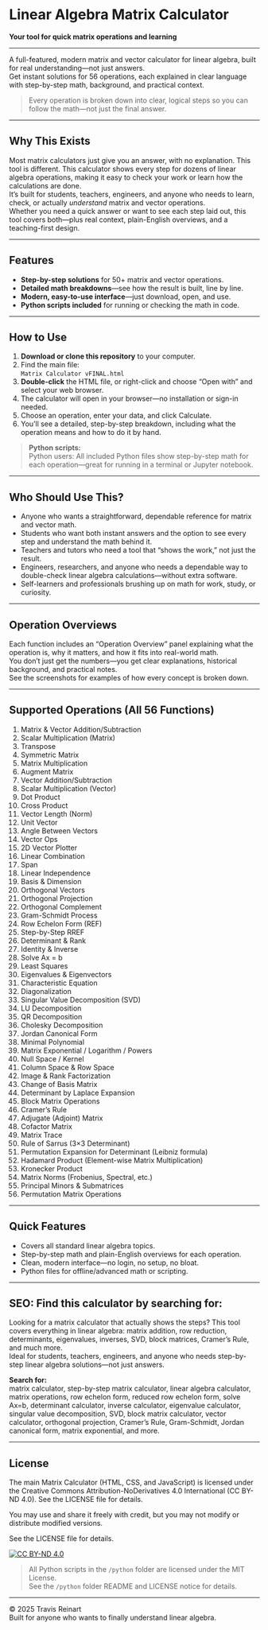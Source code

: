 # Linear Algebra Matrix Calculator  
**Your tool for quick matrix operations and learning**

---

A full-featured, modern matrix and vector calculator for linear algebra, built for real understanding—not just answers.  
Get instant solutions for 56 operations, each explained in clear language with step-by-step math, background, and practical context.

> Every operation is broken down into clear, logical steps so you can follow the math—not just the final answer.

---

## Why This Exists

Most matrix calculators just give you an answer, with no explanation. This tool is different.  This calculator shows every step for dozens of linear algebra operations, making it easy to check your work or learn how the calculations are done.   
It’s built for students, teachers, engineers, and anyone who needs to learn, check, or actually *understand* matrix and vector operations.  
Whether you need a quick answer or want to see each step laid out, this tool covers both—plus real context, plain-English overviews, and a teaching-first design.

---

## Features

- **Step-by-step solutions** for 50+ matrix and vector operations.
- **Detailed math breakdowns**—see how the result is built, line by line.
- **Modern, easy-to-use interface**—just download, open, and use.
- **Python scripts included** for running or checking the math in code.

---

## How to Use

1. **Download or clone this repository** to your computer.
2. Find the main file:  
   `Matrix Calculator vFINAL.html`
3. **Double-click** the HTML file, or right-click and choose “Open with” and select your web browser.
4. The calculator will open in your browser—no installation or sign-in needed.
5. Choose an operation, enter your data, and click Calculate.
6. You’ll see a detailed, step-by-step breakdown, including what the operation means and how to do it by hand.
   
> **Python scripts:**  
> Python users: All included Python files show step-by-step math for each operation—great for running in a terminal or Jupyter notebook.

---

## Who Should Use This?

- Anyone who wants a straightforward, dependable reference for matrix and vector math.
- Students who want both instant answers and the option to see every step and understand the math behind it.
- Teachers and tutors who need a tool that “shows the work,” not just the result.
- Engineers, researchers, and anyone who needs a dependable way to double-check linear algebra calculations—without extra software.
- Self-learners and professionals brushing up on math for work, study, or curiosity.

---

## Operation Overviews

Each function includes an “Operation Overview” panel explaining what the operation is, why it matters, and how it fits into real-world math.  
You don’t just get the numbers—you get clear explanations, historical background, and practical notes.  
See the screenshots for examples of how every concept is broken down.

---

## Supported Operations (All 56 Functions)

1. Matrix & Vector Addition/Subtraction  
2. Scalar Multiplication (Matrix)  
3. Transpose  
4. Symmetric Matrix  
5. Matrix Multiplication  
6. Augment Matrix  
7. Vector Addition/Subtraction  
8. Scalar Multiplication (Vector)  
9. Dot Product  
10. Cross Product  
11. Vector Length (Norm)  
12. Unit Vector  
13. Angle Between Vectors  
14. Vector Ops  
15. 2D Vector Plotter  
16. Linear Combination  
17. Span  
18. Linear Independence  
19. Basis & Dimension  
20. Orthogonal Vectors  
21. Orthogonal Projection  
22. Orthogonal Complement  
23. Gram-Schmidt Process  
24. Row Echelon Form (REF)  
25. Step-by-Step RREF  
26. Determinant & Rank  
27. Identity & Inverse  
28. Solve Ax = b  
29. Least Squares  
30. Eigenvalues & Eigenvectors  
31. Characteristic Equation  
32. Diagonalization  
33. Singular Value Decomposition (SVD)  
34. LU Decomposition  
35. QR Decomposition  
36. Cholesky Decomposition  
37. Jordan Canonical Form  
38. Minimal Polynomial  
39. Matrix Exponential / Logarithm / Powers  
40. Null Space / Kernel  
41. Column Space & Row Space  
42. Image & Rank Factorization  
43. Change of Basis Matrix  
44. Determinant by Laplace Expansion  
45. Block Matrix Operations  
46. Cramer’s Rule  
47. Adjugate (Adjoint) Matrix  
48. Cofactor Matrix  
49. Matrix Trace  
50. Rule of Sarrus (3×3 Determinant)  
51. Permutation Expansion for Determinant (Leibniz formula)  
52. Hadamard Product (Element-wise Matrix Multiplication)  
53. Kronecker Product  
54. Matrix Norms (Frobenius, Spectral, etc.)  
55. Principal Minors & Submatrices  
56. Permutation Matrix Operations  

---

## Quick Features

- Covers all standard linear algebra topics.
- Step-by-step math and plain-English overviews for each operation.
- Clean, modern interface—no login, no setup, no bloat.
- Python files for offline/advanced math or scripting.

---

## SEO: Find this calculator by searching for:

Looking for a matrix calculator that actually shows the steps? This tool covers everything in linear algebra: matrix addition, row reduction, determinants, eigenvalues, inverses, SVD, block matrices, Cramer’s Rule, and much more.  
Ideal for students, teachers, engineers, and anyone who needs step-by-step linear algebra solutions—not just answers.

**Search for:**  
matrix calculator, step-by-step matrix calculator, linear algebra calculator, matrix operations, row echelon form, reduced row echelon form, solve Ax=b, determinant calculator, inverse calculator, eigenvalue calculator, singular value decomposition, SVD, block matrix calculator, vector calculator, orthogonal projection, Cramer’s Rule, Gram-Schmidt, Jordan canonical form, matrix exponential, and more.

---

## License

The main Matrix Calculator (HTML, CSS, and JavaScript) is licensed under the Creative Commons Attribution-NoDerivatives 4.0 International (CC BY-ND 4.0). See the LICENSE file for details.  

You may use and share it freely with credit, but you may not modify or distribute modified versions.  

See the LICENSE file for details.

[![CC BY-ND 4.0](https://licensebuttons.net/l/by-nd/4.0/88x31.png)](https://creativecommons.org/licenses/by-nd/4.0/)

>All Python scripts in the `/python` folder are licensed under the MIT License.  
>See the `/python` folder README and LICENSE notice for details.
---

&copy; 2025 Travis Reinart  
Built for anyone who wants to finally understand linear algebra.

